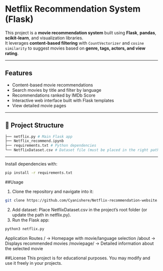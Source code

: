 # Netflix Recommendation System (Flask)

This project is a **movie recommendation system** built using **Flask**, **pandas**, **scikit-learn**, and visualization libraries.  
It leverages **content-based filtering** with `CountVectorizer` and `cosine similarity` to suggest movies based on **genre, tags, actors, and view rating**.

---

## Features
- Content-based movie recommendations  
- Search movies by title and filter by language  
- Recommendations ranked by IMDb Score  
- Interactive web interface built with Flask templates  
- View detailed movie pages  

---

## 📂 Project Structure
```bash
├── netflix.py # Main Flask app
├── Netflix_recommend.ipynb
├── requirements.txt # Python dependencies
└── NetflixDataset.csv # Dataset file (must be placed in the right path)
```
---

Install dependencies with:

```bash
pip install -r requirements.txt
```

##Usage
1. Clone the repository and navigate into it:
```bash
git clone https://github.com/Cyanishere/Netflix-recommendation-website.git
```

2. Add dataset: Place NetflixDataset.csv in the project’s root folder (or update the path in netflix.py).
3. Run the Flask app:
```bash
python3 netflix.py
```

Application Routes
/ → Homepage with movie/language selection
/about → Displays recommended movies
/moviepage/<name> → Detailed information about the selected movie

##License
This project is for educational purposes. You may modify and use it freely in your projects.
